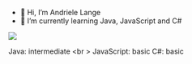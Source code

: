 - 👋 Hi, I’m Andriele Lange
- 🌱 I’m currently learning Java, JavaScript and C#

[<img src="https://img.shields.io/badge/LinkedIn-0077B5?style=for-the-badge&logo=linkedin&logoColor=white"/>](https://www.linkedin.com/in/andriele-barc%C3%A9-lange-83923715a)

<!---

--->

Java: intermediate <br \>
JavaScript: basic 
C#: basic
